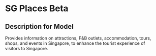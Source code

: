# SG Places Beta

## Description for Model

Provides information on attractions, F&B outlets, accommodation, tours, shops, and events in Singapore, to enhance the tourist experience of visitors to Singapore.

